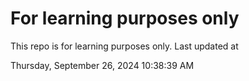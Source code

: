# For learning purposes only
This repo is for learning purposes only.
Last updated at

Thursday, September 26, 2024 10:38:39 AM

